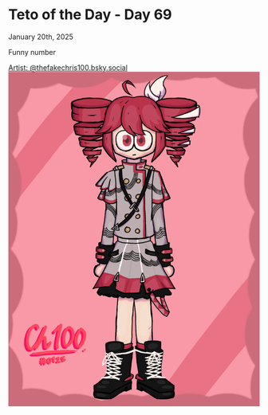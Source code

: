 # Teto of the Day - Day 69
<div class="post-date">January 20th, 2025</div>

Funny number

[Artist: @thefakechris100.bsky.social](https://bsky.app/profile/thefakechris100.bsky.social/post/3lg4wtavmpk2z)
![Kasane Teto Art](/totd/DAY_69.jpg)